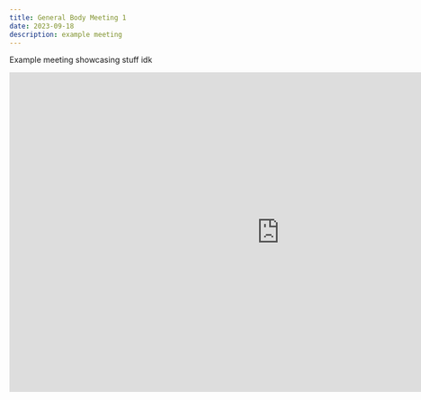 ```yaml
---
title: General Body Meeting 1
date: 2023-09-18
description: example meeting
---
```


Example meeting showcasing stuff idk

<iframe
  src="https://docs.google.com/presentation/d/143E5hQcsFHFLlKEZM1juG5vvdAC2O47-moyrtpS73ZY/embed?start=false&loop=false&delayms=3000"
  frameborder="0" width="960" height="569" allowfullscreen="true"
  mozallowfullscreen="true" webkitallowfullscreen="true">
  Meeting slideshow [alt](https://docs.google.com/presentation/d/143E5hQcsFHFLlKEZM1juG5vvdAC2O47-moyrtpS73ZY/pub?start=false&loop=false&delayms=3000)
</iframe>
